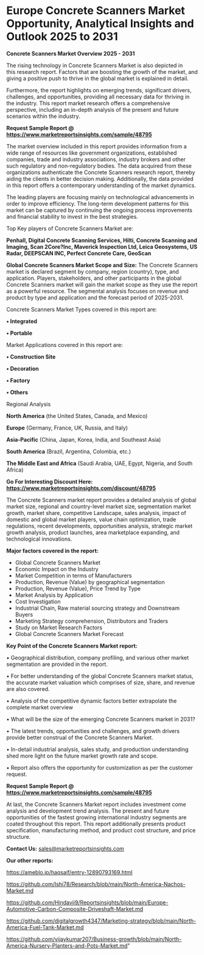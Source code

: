 # Europe Concrete Scanners Market Opportunity, Analytical Insights and Outlook 2025 to 2031

<Strong> Concrete Scanners Market Overview 2025 - 2031</strong>

The rising technology in Concrete Scanners Market is also depicted in this research report. Factors that are boosting the growth of the market, and giving a positive push to thrive in the global market is explained in detail.

Furthermore, the report highlights on emerging trends, significant drivers, challenges, and opportunities, providing all necessary data for thriving in the industry. This report market research offers a comprehensive perspective, including an in-depth analysis of the present and future scenarios within the industry.

<strong>Request Sample Report @ <a href=https://www.marketreportsinsights.com/sample/48795>https://www.marketreportsinsights.com/sample/48795</a></strong>

The market overview included in this report provides information from a wide range of resources like government organizations, established companies, trade and industry associations, industry brokers and other such regulatory and non-regulatory bodies. The data acquired from these organizations authenticate the Concrete Scanners research report, thereby aiding the clients in better decision making. Additionally, the data provided in this report offers a contemporary understanding of the market dynamics.

The leading players are focusing mainly on technological advancements in order to improve efficiency. The long-term development patterns for this market can be captured by continuing the ongoing process improvements and financial stability to invest in the best strategies.

Top Key players of Concrete Scanners Market are:

<strong>Penhall, Digital Concrete Scanning Services, Hilti, Concrete Scanning and Imaging, Scan 2Core?Inc, Maverick Inspection Ltd, Leica Geosystems, US Radar, DEEPSCAN INC, Perfect Concrete Care, GeoScan</strong>

<strong><b>Global Concrete Scanners Market Scope and Size:</b></strong>
The Concrete Scanners market is declared segment by company, region (country), type, and application. Players, stakeholders, and other participants in the global Concrete Scanners market will gain the market scope as they use the report as a powerful resource. The segmental analysis focuses on revenue and product by type and application and the forecast period of 2025-2031.

Concrete Scanners Market Types covered in this report are:

<strong>•  Integrated

•  Portable</strong>

Market Applications covered in this report are:

<strong>•  Construction Site

•  Decoration

•  Factory

•  Others</strong> 

Regional Analysis

<strong>North America</strong> (the United States, Canada, and Mexico)

<strong>Europe</strong> (Germany, France, UK, Russia, and Italy)

<strong>Asia-Pacific</strong> (China, Japan, Korea, India, and Southeast Asia)

<strong>South America</strong> (Brazil, Argentina, Colombia, etc.)

<strong>The Middle East and Africa</strong> (Saudi Arabia, UAE, Egypt, Nigeria, and South Africa)

<strong>Go For Interesting Discount Here: <a href=https://www.marketreportsinsights.com/discount/48795>https://www.marketreportsinsights.com/discount/48795</a></strong>

The Concrete Scanners market report provides a detailed analysis of global market size, regional and country-level market size, segmentation market growth, market share, competitive Landscape, sales analysis, impact of domestic and global market players, value chain optimization, trade regulations, recent developments, opportunities analysis, strategic market growth analysis, product launches, area marketplace expanding, and technological innovations.

<strong><b>Major factors covered in the report:</b></strong>
<ul>
  <li>Global Concrete Scanners Market </li>
  <li>Economic Impact on the Industry</li>
  <li>Market Competition in terms of Manufacturers</li>
  <li>Production, Revenue (Value) by geographical segmentation</li>
  <li>Production, Revenue (Value), Price Trend by Type</li>
  <li>Market Analysis by Application</li>
  <li>Cost Investigation</li>
  <li>Industrial Chain, Raw material sourcing strategy and Downstream Buyers</li>
  <li>Marketing Strategy comprehension, Distributors and Traders</li>
  <li>Study on Market Research Factors</li>
  <li>Global Concrete Scanners Market Forecast</li>
</ul>

<strong><b>Key Point of the Concrete Scanners Market report:</b></strong>

• Geographical distribution, company profiling, and various other market segmentation are provided in the report.

• For better understanding of the global Concrete Scanners market status, the accurate market valuation which comprises of size, share, and revenue are also covered.

• Analysis of the competitive dynamic factors better extrapolate the complete market overview

• What will be the size of the emerging Concrete Scanners market in 2031?

• The latest trends, opportunities and challenges, and growth drivers provide better construal of the Concrete Scanners Market.

• In-detail industrial analysis, sales study, and production understanding shed more light on the future market growth rate and scope.

• Report also offers the opportunity for customization as per the customer request.

<strong>Request Sample Report @ <a href=https://www.marketreportsinsights.com/sample/48795>https://www.marketreportsinsights.com/sample/48795</a></strong>

At last, the Concrete Scanners Market report includes investment come analysis and development trend analysis. The present and future opportunities of the fastest growing international industry segments are coated throughout this report. This report additionally presents product specification, manufacturing method, and product cost structure, and price structure.

<strong>Contact Us:</strong>
sales@marketreportsinsights.com

<strong>Our other reports:</strong>

<a href=https://ameblo.jp/haqsaif/entry-12890793169.html>https://ameblo.jp/haqsaif/entry-12890793169.html</a>

<a href=https://github.com/Ishi78/Research/blob/main/North-America-Nachos-Market.md>https://github.com/Ishi78/Research/blob/main/North-America-Nachos-Market.md</a>

<a href=https://github.com/Hindavii9/Reportsinsights/blob/main/Europe-Automotive-Carbon-Composite-Driveshaft-Market.md>https://github.com/Hindavii9/Reportsinsights/blob/main/Europe-Automotive-Carbon-Composite-Driveshaft-Market.md</a>

<a href=https://github.com/digitalgrowth4347/Marketing-strategy/blob/main/North-America-Fuel-Tank-Market.md>https://github.com/digitalgrowth4347/Marketing-strategy/blob/main/North-America-Fuel-Tank-Market.md</a>

<a href=https://github.com/vijaykumar207/Business-growth/blob/main/North-America-Nursery-Planters-and-Pots-Market.md>https://github.com/vijaykumar207/Business-growth/blob/main/North-America-Nursery-Planters-and-Pots-Market.md</a>"
